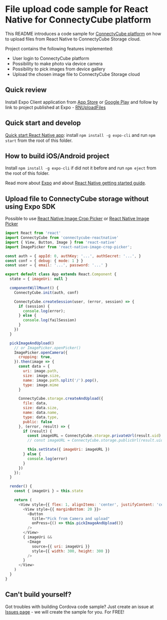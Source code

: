 # File upload code sample for React Native for ConnectyCube platform

This README introduces a code sample for [ConnectyCube platform](https://connectycube.com) on how to upload files from React Native to ConnectyCube Storage cloud.

Project contains the following features implemented:

* User login to ConnectyCube platform
* Possibility to make photo via device camera
* Possibility to pick images from device gallery
* Upload the chosen image file to ConnectyCube Storage cloud

## Quick review

Install Expo Client application from [App Store](https://itunes.apple.com/app/apple-store/id982107779) or [Google Play](https://play.google.com/store/apps/details?id=host.exp.exponent&hl=ru) and follow by link to project published at Expo - [RNUploadFiles](https://expo.io/@ccvlad/RNUploadFiles)

## Quick start and develop

[Quick start React Native app](https://docs.nativescript.org/start/quick-setup/): install `npm install -g expo-cli` and run `npm start` from the root of this folder.

## How to build iOS/Android project

Install `npm install -g expo-cli` if did not it before and run `npm eject` from the root of this folder.

Read more about [Expo](https://docs.expo.io/versions/latest/expokit/eject#3-eject) and about [React Native getting started guide](https://facebook.github.io/react-native/docs/getting-started).

## Upload file to ConnectyCube storage without using Expo SDK

Possible to use [React Native Image Crop Picker](https://github.com/ivpusic/react-native-image-crop-picker) or [React Native Image Picker](https://github.com/react-native-community/react-native-image-picker)

```javascript
import React from 'react'
import ConnectyCube from 'connectycube-reactnative'
import { View, Button, Image } from 'react-native'
import ImagePicker from 'react-native-image-crop-picker';

const auth = { appId: 0, authKey: '...', authSecret: '...', }
const conf = { debug: { mode: 1 } }
const user = { email: '...', password: '...' }

export default class App extends React.Component {
  state = { imageUri: null }

  componentWillMount() {
    ConnectyCube.init(auth, conf)

    ConnectyCube.createSession(user, (error, session) => {
      if (session) {
        console.log(error);
      } else {
        console.log(failSession)
      }
    })
  }

  pickImageAndUpload()
    // or ImagePicker.openPicker()
    ImagePicker.openCamera({
      cropping: true,
    }).then(image => {
      const data = {
        uri: image.path,
        size: image.size,
        name: image.path.split('/').pop(),
        type: image.mime
      }

      ConnectyCube.storage.createAndUpload({
        file: data,
        size: data.size,
        name: data.name,
        type: data.type,
        public: false
      }, (error, result) => {
        if (result) {
          const imageURL = ConnectyCube.storage.privateUrl(result.uid)
          // const imageURL = ConnectyCube.storage.publicUrl(result.uid) - if public = true

          this.setState({ imageUri: imageURL })
        } else {
          console.log(error)
        }
      })
    });
  }

  render() {
    const { imageUri } = this.state

    return (
      <View style={{ flex: 1, alignItems: 'center', justifyContent: 'center' }}>
        <View style={{ marginBottom: 20 }}>
          <Button
            title="Pick from Camera and upload"
            onPress={() => this.pickImageAndUpload()}
          />
        </View>
        { imageUri &&
          <Image
            source={{ uri: imageUri }}
            style={{ width: 300, height: 300 }}
          />
        }
      </View>
    )
  }
}
```

## Can't build yourself?

Got troubles with building Cordova code sample? Just create an issue at [Issues page](https://github.com/ConnectyCube/connectycube-reactnative-samples/issues) - we will create the sample for you. For FREE!
